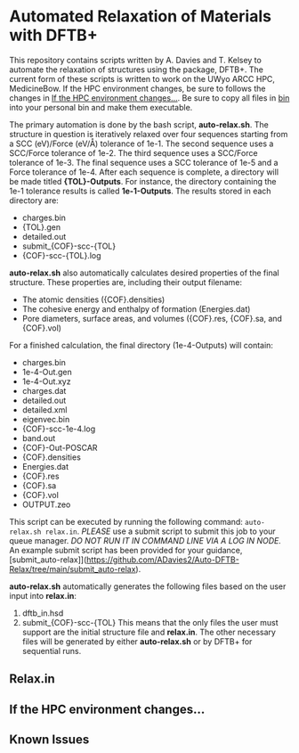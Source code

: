 # Automated Relaxation of Materials with DFTB+
This repository contains scripts written by A. Davies and T. Kelsey to automate the relaxation of structures using the package, DFTB+. The current form of these scripts is written to work on the UWyo ARCC HPC, MedicineBow. If the HPC environment changes, be sure to follows the changes in [If the HPC environment changes...](#if-the-hpc-environment-changes). Be sure to copy all files in [bin](https://github.com/ADavies2/Auto-DFTB-Relax/tree/main/bin) into your personal bin and make them executable.

The primary automation is done by the bash script, **auto-relax.sh**. The structure in question is iteratively relaxed over four sequences starting from a SCC (eV)/Force (eV/Å) tolerance of 1e-1. The second sequence uses a SCC/Force tolerance of 1e-2. The third sequence uses a SCC/Force tolerance of 1e-3. The final sequence uses a SCC tolerance of 1e-5 and a Force tolerance of 1e-4. After each sequence is complete, a directory will be made titled **{TOL}-Outputs**. For instance, the directory containing the 1e-1 tolerance results is called **1e-1-Outputs**. The results stored in each directory are:
- charges.bin
- {TOL}.gen
- detailed.out
- submit_{COF}-scc-{TOL}
- {COF}-scc-{TOL}.log

**auto-relax.sh** also automatically calculates desired properties of the final structure. These properties are, including their output filename:
- The atomic densities ({COF}.densities)
- The cohesive energy and enthalpy of formation (Energies.dat)
- Pore diameters, surface areas, and volumes ({COF}.res, {COF}.sa, and {COF}.vol)

For a finished calculation, the final directory (1e-4-Outputs) will contain:
- charges.bin
- 1e-4-Out.gen
- 1e-4-Out.xyz
- charges.dat 
- detailed.out
- detailed.xml 
- eigenvec.bin
- {COF}-scc-1e-4.log
- band.out 
- {COF}-Out-POSCAR
- {COF}.densities
- Energies.dat
- {COF}.res
- {COF}.sa
- {COF}.vol
- OUTPUT.zeo

This script can be executed by running the following command: <code>auto-relax.sh relax.in</code>. *PLEASE* use a submit script to submit this job to your queue manager. *DO NOT RUN IT IN COMMAND LINE VIA A LOG IN NODE.* An example submit script has been provided for your guidance, [submit_auto-relax]](https://github.com/ADavies2/Auto-DFTB-Relax/tree/main/submit_auto-relax).

**auto-relax.sh** automatically generates the following files based on the user input into **relax.in**:
1. dftb_in.hsd 
2. submit_{COF}-scc-{TOL}
This means that the only files the user must support are the initial structure file and **relax.in**. The other necessary files will be generated by either **auto-relax.sh** or by DFTB+ for sequential runs. 

## Relax.in



## If the HPC environment changes...

## Known Issues